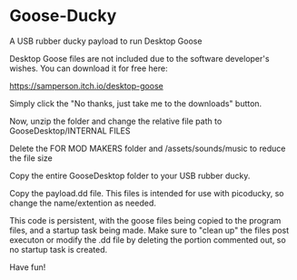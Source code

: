 # Goose-Ducky
A USB rubber ducky payload to run Desktop Goose

Desktop Goose files are not included due to the software developer's wishes. You can download it for free here:

https://samperson.itch.io/desktop-goose

Simply click the "No thanks, just take me to the downloads" button.

Now, unzip the folder and change the relative file path to GooseDesktop/INTERNAL FILES

Delete the FOR MOD MAKERS folder and /assets/sounds/music to reduce the file size

Copy the entire GooseDesktop folder to your USB rubber ducky. 

Copy the payload.dd file. This files is intended for use with picoducky, so change the name/extention as needed.

This code is persistent, with the goose files being copied to the program files, and a startup task being made. Make sure to "clean up" the files post executon or modify the .dd file by deleting the portion commented out, so no startup task is created.

Have fun!
